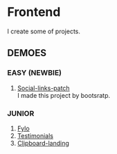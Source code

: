 # Frontend
I create some of projects.

## DEMOES
### EASY (NEWBIE)
  1. [Social-links-patch](https://mhmdhalim.github.io/Frontend/social-links-patch/)\
     I made this project by bootsratp.
  
### JUNIOR
1. [Fylo](https://mhmdhalim.github.io/Frontend/Fylo/)
1. [Testimonials](https://mhmdhalim.github.io/Frontend/testimonials-grid-section-main/)
2. [Clipboard-landing](https://mhmdhalim.github.io/Frontend/clipboard-landing-page-master/)
